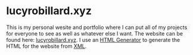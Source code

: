 # lucyrobillard.xyz

This is my personal wesite and portfolio where I can put all of my projects for everyone to see as well as whatever else I want. The website can be found here: [lucyrobillard.xyz](https://lucyrobillard.xyz). I use an [HTML Generator](https://github.com/larobitrumpet/lucyrobillard-html-generator) to generate the HTML for the website from [XML](https://github.com/larobitrumpet/lucyrobillard-xml).
